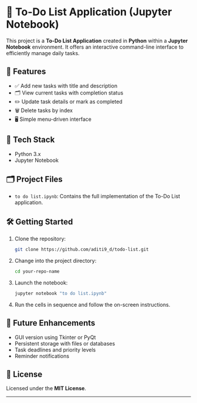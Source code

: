 
# 📝 To-Do List Application (Jupyter Notebook)

This project is a **To-Do List Application** created in **Python** within a **Jupyter Notebook** environment. It offers an interactive command-line interface to efficiently manage daily tasks.

## 📌 Features
- ✅ Add new tasks with title and description
- 🗂️ View current tasks with completion status
- ✏️ Update task details or mark as completed
- 🗑️ Delete tasks by index
- 🖥️ Simple menu-driven interface

## 🚀 Tech Stack
- Python 3.x
- Jupyter Notebook

## 🗂️ Project Files
- `to do list.ipynb`: Contains the full implementation of the To-Do List application.

## 🛠️ Getting Started

1. Clone the repository:
    ```bash
   git clone https://github.com/aditi9_d/todo-list.git
    ```
2. Change into the project directory:
    ```bash
    cd your-repo-name
    ```
3. Launch the notebook:
    ```bash
    jupyter notebook "to do list.ipynb"
    ```
4. Run the cells in sequence and follow the on-screen instructions.

## 🔮 Future Enhancements
- GUI version using Tkinter or PyQt
- Persistent storage with files or databases
- Task deadlines and priority levels
- Reminder notifications

## 📄 License
Licensed under the **MIT License**.

---
